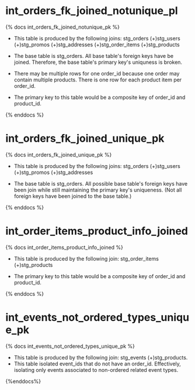 # int_orders_fk_joined_notunique_pl
{% docs int_orders_fk_joined_notunique_pk %}
- This table is produced by the following joins:
stg_orders (+)stg_users (+)stg_promos (+)stg_addresses (+)stg_order_items (+)stg_products

- The base table is stg_orders. All base table's foreign keys have be joined. Therefore, the base table's primary key's uniquness is broken. 

- There may be multiple rows for one order_id because one order may contain multiple products. There is one row for each product item per order_id. 

- The primary key to this table would be a composite key of order_id and product_id.

{% enddocs %}

# int_orders_fk_joined_unique_pk
{% docs int_orders_fk_joined_unique_pk %}

- This table is produced by the following joins:
stg_orders (+)stg_users (+)stg_promos (+)stg_addresses

- The base table is stg_orders. All possible base table's foreign keys have been join while still maintaining the primary key's uniqueness. (Not all foreign keys have been joined to the base table.)

{% enddocs %}

# int_order_items_product_info_joined
{% docs int_order_items_product_info_joined %}

- This table is produced by the following join:
stg_order_items (+)stg_products

- The primary key to this table would be a composite key of order_id and product_id. 

{% enddocs %}

# int_events_not_ordered_types_unique_pk
{% docs int_events_not_ordered_types_unique_pk %}

- This table is produced by the following join: stg_events (+)stg_products.
- This table isolated event_ids that do not have an order_id. Effectively, isolating only events associated to non-ordered related event types.

{%enddocs%}